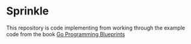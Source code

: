 # Sprinkle

This repository is code implementing from working through the example
code from the book [Go Programming Blueprints](https://www.packtpub.com/application-development/go-programming-blueprints)
